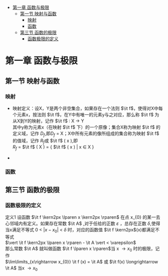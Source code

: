- [第一章 函数与极限](#第一章-函数与极限)
  - [第一节 映射与函数](#第一节-映射与函数)
    - [映射](#映射)
    - [函数](#函数)
  - [第三节 函数的极限](#第三节-函数的极限)
    - [函数极限的定义](#函数极限的定义)
    


# 第一章 函数与极限

## 第一节 映射与函数

### 映射

- 映射定义：设X，Y是两个非空集合，如果存在一个法则 $\it f$，使得对X中每个元素x，按法则 $\it f$，在Y中有唯一的元素y与之对应，那么称 $\it f$ 为从X到Y的映射，记作  $\it f$ $\colon$ X $\longrightarrow$ Y   
其中y称为元素x（在映射 $\it f$ 下）的一个原像；集合X称为映射 $\it f$ 的定义域，记作 $D_{f}$,即$D_{f}$ = X；X中所有元素的像所组成的集合称为映射 $\it f$ 的值域，记作 $R_{f}$或 $\it f$ $\lparen$ x $\rparen$,即 <br />
$R_{f}$ = $\it f$ $\lparen$ X $\rparen$ = $\lbrace$ $\it f$ $\lparen$ x $\rparen$ $\vert$ x $\in$ X $\rbrace$

- 

### 函数

## 第三节 函数的极限

### 函数极限的定义

定义1 设函数 $\it f \kern2px \lparen x \kern2px \rparen$ 在点  x_{0} 的某一去心邻域内有定义。如果存在常数 $\it A$ ,对于任给的正数 $\varepsilon$ ，总存在正数 $\delta$,使得当x满足不等式 0 < $\vert x - x_{0} \vert$ < $\delta$ 时，对应的函数值 $\it f \kern2px$(x)都满足不等式 <br /> $\vert \it f \kern2px \lparen x \rparen  - \it A \vert < \varepsilon$ <br /> 
那么常数 $\it A$ 就叫做函数 $\it f \lparen x \rparen$当 x $\longrightarrow x_{0}$ 时的极限，记作<br />
$\lim\limits_{x\rightarrow x_{0}} \it f (x) = \it A$ 或 $\it f(x) \longrightarrow \it A$ 当x $\longrightarrow x_{0}$ 